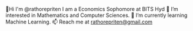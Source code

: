 👋Hi I'm @rathorepriten
I am a Economics Sophomore at BITS Hyd
👀 I’m interested in Mathematics and Computer Sciences.
🌱 I’m currently learning Machine Learning.
📫 Reach me at rathorepriten@gmail.com
